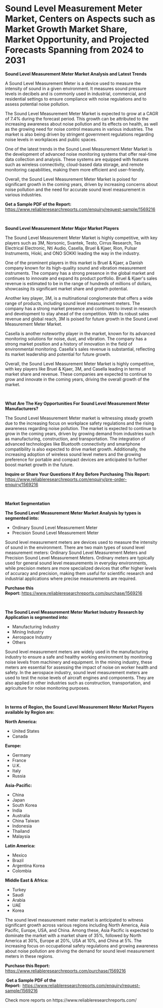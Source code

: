 <p><h1>Sound Level Measurement Meter Market, Centers on Aspects such as Market Growth Market Share, Market Opportunity, and Projected Forecasts Spanning from 2024 to 2031</h1></p><p><strong>Sound Level Measurement Meter Market Analysis and Latest Trends</strong></p>
<p><p>A Sound Level Measurement Meter is a device used to measure the intensity of sound in a given environment. It measures sound pressure levels in decibels and is commonly used in industrial, commercial, and residential settings to ensure compliance with noise regulations and to assess potential noise pollution.</p><p>The Sound Level Measurement Meter Market is expected to grow at a CAGR of 7.4% during the forecast period. This growth can be attributed to the increasing awareness about noise pollution and its effects on health, as well as the growing need for noise control measures in various industries. The market is also being driven by stringent government regulations regarding noise levels in workplaces and public spaces.</p><p>One of the latest trends in the Sound Level Measurement Meter Market is the development of advanced noise monitoring systems that offer real-time data collection and analysis. These systems are equipped with features such as wireless connectivity, cloud-based data storage, and remote monitoring capabilities, making them more efficient and user-friendly.</p><p>Overall, the Sound Level Measurement Meter Market is poised for significant growth in the coming years, driven by increasing concerns about noise pollution and the need for accurate sound level measurement in various industries.</p></p>
<p><strong>Get a Sample PDF of the Report:&nbsp;</strong> <a href="https://www.reliableresearchreports.com/enquiry/request-sample/1569216">https://www.reliableresearchreports.com/enquiry/request-sample/1569216</a></p>
<p>&nbsp;</p>
<p><strong>Sound Level Measurement Meter Major Market Players</strong></p>
<p><p>The Sound Level Measurement Meter Market is highly competitive, with key players such as 3M, Norsonic, Svantek, Testo, Cirrus Research, Tes Electrical Electronic, Nti Audio, Casella, Bruel & Kjaer, Rion, Pulsar Instruments, Hioki, and ONO SOKKI leading the way in the industry. </p><p>One of the prominent players in this market is Bruel & Kjaer, a Danish company known for its high-quality sound and vibration measurement instruments. The company has a strong presence in the global market and continues to innovate and expand its product portfolio. Bruel & Kjaer's sales revenue is estimated to be in the range of hundreds of millions of dollars, showcasing its significant market share and growth potential.</p><p>Another key player, 3M, is a multinational conglomerate that offers a wide range of products, including sound level measurement meters. The company has a strong market presence and continues to invest in research and development to stay ahead of the competition. With its robust sales revenue and global reach, 3M is poised for future growth in the Sound Level Measurement Meter Market.</p><p>Casella is another noteworthy player in the market, known for its advanced monitoring solutions for noise, dust, and vibration. The company has a strong market position and a history of innovation in the field of environmental monitoring. Casella's sales revenue is substantial, reflecting its market leadership and potential for future growth.</p><p>Overall, the Sound Level Measurement Meter Market is highly competitive, with key players like Bruel & Kjaer, 3M, and Casella leading in terms of market share and revenue. These companies are expected to continue to grow and innovate in the coming years, driving the overall growth of the market.</p></p>
<p>&nbsp;</p>
<p><strong>What Are The Key Opportunities For Sound Level Measurement Meter Manufacturers?</strong></p>
<p><p>The Sound Level Measurement Meter market is witnessing steady growth due to the increasing focus on workplace safety regulations and the rising awareness regarding noise pollution. The market is expected to continue to grow in the coming years, driven by growing demand from industries such as manufacturing, construction, and transportation. The integration of advanced technologies like Bluetooth connectivity and smartphone compatibility is also expected to drive market growth. Additionally, the increasing adoption of wireless sound level meters and the growing preference for portable and compact devices are anticipated to further boost market growth in the future.</p></p>
<p><strong>Inquire or Share Your Questions If Any Before Purchasing This Report:</strong> <a href="https://www.reliableresearchreports.com/enquiry/pre-order-enquiry/1569216">https://www.reliableresearchreports.com/enquiry/pre-order-enquiry/1569216</a></p>
<p>&nbsp;</p>
<p><strong>Market Segmentation</strong></p>
<p><strong>The Sound Level Measurement Meter Market Analysis by types is segmented into:</strong></p>
<p><ul><li>Ordinary Sound Level Measurement Meter</li><li>Precision Sound Level Measurement Meter</li></ul></p>
<p><p>Sound level measurement meters are devices used to measure the intensity of sound in the environment. There are two main types of sound level measurement meters: Ordinary Sound Level Measurement Meters and Precision Sound Level Measurement Meters. Ordinary meters are typically used for general sound level measurements in everyday environments, while precision meters are more specialized devices that offer higher levels of accuracy and precision, making them useful for scientific research and industrial applications where precise measurements are required.</p></p>
<p><strong>Purchase this Report:&nbsp;</strong><a href="https://www.reliableresearchreports.com/purchase/1569216">https://www.reliableresearchreports.com/purchase/1569216</a></p>
<p>&nbsp;</p>
<p><strong>The Sound Level Measurement Meter Market Industry Research by Application is segmented into:</strong></p>
<p><ul><li>Manufacturing Industry</li><li>Mining Industry</li><li>Aerospace Industry</li><li>Others</li></ul></p>
<p><p>Sound level measurement meters are widely used in the manufacturing industry to ensure a safe and healthy working environment by monitoring noise levels from machinery and equipment. In the mining industry, these meters are essential for assessing the impact of noise on worker health and safety. In the aerospace industry, sound level measurement meters are used to test the noise levels of aircraft engines and components. They are also applied in other industries such as construction, transportation, and agriculture for noise monitoring purposes.</p></p>
<p>&nbsp;</p>
<p><strong>In terms of Region, the Sound Level Measurement Meter Market Players available by Region are:</strong></p>
<p>
    <p> <strong> North America: </strong>
        <ul>
            <li>United States</li>
            <li>Canada</li>
        </ul>
        </p> 
    <p> <strong> Europe: </strong>
        <ul>
            <li>Germany</li>
            <li>France</li>
            <li>U.K.</li>
            <li>Italy</li>
            <li>Russia</li>
        </ul>
        </p> 
    <p> <strong> Asia-Pacific: </strong>
        <ul>
            <li>China</li>
            <li>Japan</li>
            <li>South Korea</li>
            <li>India</li>
            <li>Australia</li>
            <li>China Taiwan</li>
            <li>Indonesia</li>
            <li>Thailand</li>
            <li>Malaysia</li>
        </ul>
        </p> 
    <p> <strong> Latin America: </strong>
        <ul>
            <li>Mexico</li>
            <li>Brazil</li>
            <li>Argentina Korea</li>
            <li>Colombia</li>
        </ul>
        </p> 
    <p> <strong> Middle East & Africa: </strong>
        <ul>
            <li>Turkey</li>
            <li>Saudi</li>
            <li>Arabia</li>
            <li>UAE</li>
            <li>Korea</li>
        </ul>
    </p>
    </p>
<p><p>The sound level measurement meter market is anticipated to witness significant growth across various regions including North America, Asia Pacific, Europe, USA, and China. Among these, Asia Pacific is expected to dominate the market with a market share of 35%, followed by North America at 30%, Europe at 20%, USA at 10%, and China at 5%. The increasing focus on occupational safety regulations and growing awareness about noise pollution are driving the demand for sound level measurement meters in these regions.</p></p>
<p><strong>Purchase this Report: </strong><a href="https://www.reliableresearchreports.com/purchase/1569216">https://www.reliableresearchreports.com/purchase/1569216</a></p>
<p>&nbsp;<strong>Get a Sample PDF of the Report:&nbsp;&nbsp;</strong><a href="https://www.reliableresearchreports.com/enquiry/request-sample/1569216">https://www.reliableresearchreports.com/enquiry/request-sample/1569216</a></p>
<p><strong></strong></p>
<p>Check more reports on https://www.reliableresearchreports.com/</p>